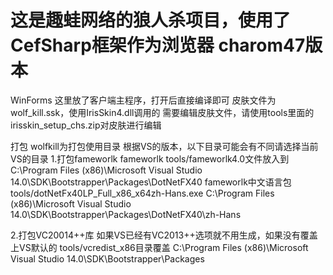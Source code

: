 这是趣蛙网络的狼人杀项目，使用了CefSharp框架作为浏览器 charom47版本
=======================



WinForms
这里放了客户端主程序，打开后直接编译即可
皮肤文件为 wolf_kill.ssk，使用IrisSkin4.dll调用的
需要编辑皮肤文件，请使用tools里面的irisskin_setup_chs.zip对皮肤进行编辑

打包
wolfkill为打包使用目录
根据VS的版本，以下目录可能会有不同请选择当前VS的目录
1.打包fameworlk
fameworlk
tools/fameworlk4.0文件放入到
C:\Program Files (x86)\Microsoft Visual Studio 14.0\SDK\Bootstrapper\Packages\DotNetFX40
fameworlk中文语言包
tools/dotNetFx40LP_Full_x86_x64zh-Hans.exe
C:\Program Files (x86)\Microsoft Visual Studio 14.0\SDK\Bootstrapper\Packages\DotNetFX40\zh-Hans

2.打包VC20014++库
如果VS已经有VC2013++选项就不用生成，如果没有覆盖上VS默认的
tools/vcredist_x86目录覆盖
C:\Program Files (x86)\Microsoft Visual Studio 14.0\SDK\Bootstrapper\Packages
